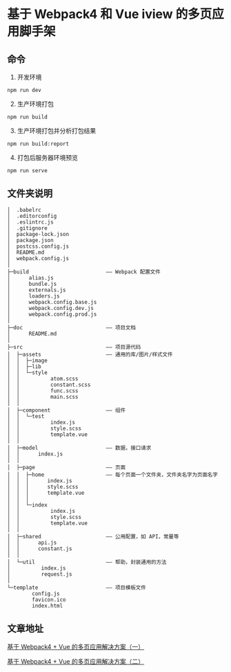 # 基于 Webpack4 和 Vue iview 的多页应用脚手架

## 命令

1. 开发环境
```
npm run dev
```

2. 生产环境打包
```
npm run build
```

3. 生产环境打包并分析打包结果
```
npm run build:report
```

4. 打包后服务器环境预览
```
npm run serve
```

## 文件夹说明

```
│  .babelrc
│  .editorconfig
│  .eslintrc.js
│  .gitignore
│  package-lock.json
│  package.json
│  postcss.config.js
│  README.md
│  webpack.config.js
│
├─build                         —— Webpack 配置文件
│      alias.js
│      bundle.js
│      externals.js
│      loaders.js
│      webpack.config.base.js
│      webpack.config.dev.js
│      webpack.config.prod.js
│
├─doc                           —— 项目文档
│      README.md
│
├─src                           —— 项目源代码
│  ├─assets                     —— 通用的库/图片/样式文件
│  │  ├─image
│  │  ├─lib
│  │  └─style
│  │          atom.scss
│  │          constant.scss
│  │          func.scss
│  │          main.scss
│  │
│  ├─component                  —— 组件
│  │  └─test
│  │          index.js
│  │          style.scss
│  │          template.vue
│  │
│  ├─model                      —— 数据，接口请求
│  │      index.js
│  │
│  ├─page                       —— 页面
│  │  ├─home                    —— 每个页面一个文件夹，文件夹名字为页面名字
│  │  │      index.js
│  │  │      style.scss
│  │  │      template.vue
│  │  │
│  │  └─index
│  │          index.js
│  │          style.scss
│  │          template.vue
│  │
│  ├─shared                     —— 公用配置，如 API，常量等
│  │      api.js
│  │      constant.js
│  │
│  └─util                       —— 帮助，封装通用的方法
│          index.js
│          request.js
│
└─template                      —— 项目模板文件
        config.js
        favicon.ico
        index.html
```

## 文章地址
[基于 Webpack4 + Vue 的多页应用解决方案（一）](https://www.jianshu.com/p/c52df2689d34)

[基于 Webpack4 + Vue 的多页应用解决方案（二）](https://www.jianshu.com/p/0c888c895661)
